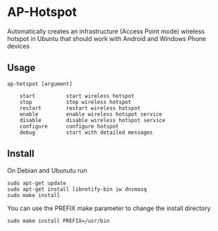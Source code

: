 AP-Hotspot
==========

Automatically creates an infrastructure (Access Point mode) wireless hotspot in Ubuntu that should work with Android and Windows Phone devices

Usage
----
    ap-hotspot [argument]

        start          start wireless hotspot
        stop           stop wireless hotspot
        restart        restart wireless hotspot
        enable         enable wireless hotspot service
        disable        disable wireless hotspot service
        configure      configure hotspot
        debug          start with detailed messages



Install
-------
On Debian and Ubunutu run

    sudo apt-get update
    sudo apt-get install libnotify-bin iw dnsmasq
    sudo make install

You can use the PREFIX make parameter to change the install directory

    sudo make install PREFIX=/usr/bin
    

